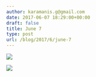 ```yaml
---
author: karamanis.g@gmail.com
date: 2017-06-07 18:29:00+00:00
draft: false
title: June 7
type: post
url: /blog/2017/6/june-7
---
```




  
   ![](https://images.squarespace-cdn.com/content/v1/4f3f61bae4b063b909445965/1496848407548-OAWZLFNVW3TBYRQZHX3C/ke17ZwdGBToddI8pDm48kJUlZr2Ql5GtSKWrQpjur5t7gQa3H78H3Y0txjaiv_0fDoOvxcdMmMKkDsyUqMSsMWxHk725yiiHCCLfrh8O1z5QPOohDIaIeljMHgDF5CVlOqpeNLcJ80NK65_fV7S1UfNdxJhjhuaNor070w_QAc94zjGLGXCa1tSmDVMXf8RUVhMJRmnnhuU1v2M8fLFyJw/IMG_1312.jpg?format=original)

  

  
   ![](https://images.squarespace-cdn.com/content/v1/4f3f61bae4b063b909445965/1496848408019-6JG0DVDHNPWZAXZZ17AQ/ke17ZwdGBToddI8pDm48kJUlZr2Ql5GtSKWrQpjur5t7gQa3H78H3Y0txjaiv_0fDoOvxcdMmMKkDsyUqMSsMWxHk725yiiHCCLfrh8O1z5QPOohDIaIeljMHgDF5CVlOqpeNLcJ80NK65_fV7S1UfNdxJhjhuaNor070w_QAc94zjGLGXCa1tSmDVMXf8RUVhMJRmnnhuU1v2M8fLFyJw/IMG_1314.jpg?format=original)

  


